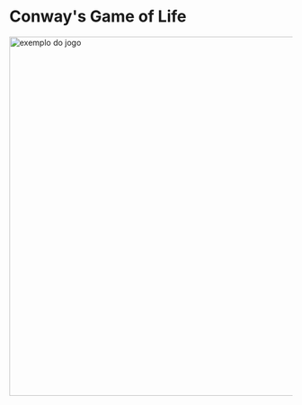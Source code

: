 <h1>Conway's Game of Life</h1>

<img src="exemplo.gif" alt="exemplo do jogo" style="width: 640px; heigth: 480px">
